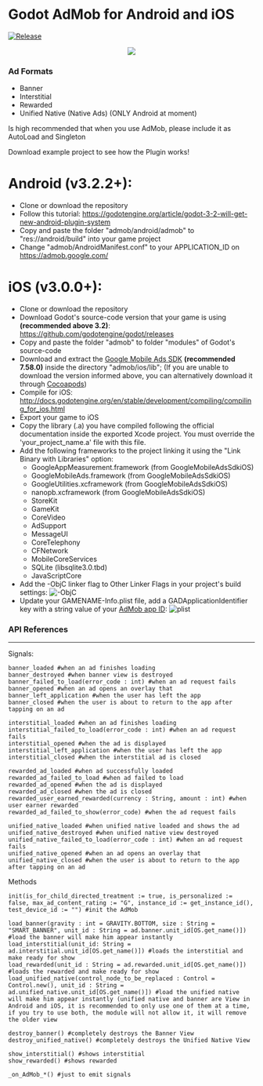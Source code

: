 # Godot AdMob for Android and iOS
[![Release](https://github.com/Poing-Studios/Godot-AdMob-Android-iOS/workflows/Build/badge.svg)](https://github.com/Poing-Studios/Godot-AdMob-Android-iOS/actions)


<p align="center">
	<img align="center" src="https://i.imgur.com/u5y2GEx.png">
</p>

### Ad Formats
- Banner 
- Interstitial
- Rewarded
- Unified Native (Native Ads) (ONLY Android at moment)

Is high recommended that when you use AdMob, please include it as AutoLoad and Singleton

Download example project to see how the Plugin works!

# Android (v3.2.2+):
- Clone or download the repository
- Follow this tutorial: https://godotengine.org/article/godot-3-2-will-get-new-android-plugin-system
- Copy and paste the folder "admob/android/admob" to "res://android/build" into your game project
- Change "admob/AndroidManifest.conf" to your APPLICATION_ID on https://admob.google.com/

# iOS (v3.0.0+):
- Clone or download the repository
- Download Godot's source-code version that your game is using **(recommended above 3.2)**: https://github.com/godotengine/godot/releases
- Copy and paste the folder "admob" to folder "modules" of Godot's source-code
- Download and extract the [Google Mobile Ads SDK](https://developers.google.com/admob/ios/download) **(recommended 7.58.0)** inside the directory "admob/ios/lib"; (If you are unable to download the version informed above, you can alternatively download it through [Cocoapods](https://cocoapods.org/#install))
- Compile for iOS: http://docs.godotengine.org/en/stable/development/compiling/compiling_for_ios.html
- Export your game to iOS
- Copy the library (.a) you have compiled following the official documentation inside the exported Xcode project. You must override the 'your_project_name.a' file with this file.
- Add the following frameworks to the project linking it using the "Link Binary with Libraries" option:
	- GoogleAppMeasurement.framework (from GoogleMobileAdsSdkiOS)
	- GoogleMobileAds.framework (from GoogleMobileAdsSdkiOS)
	- GoogleUtilities.xcframework (from GoogleMobileAdsSdkiOS)
	- nanopb.xcframework (from GoogleMobileAdsSdkiOS)
	- StoreKit
	- GameKit
	- CoreVideo
	- AdSupport
	- MessageUI
	- CoreTelephony
	- CFNetwork
	- MobileCoreServices
	- SQLite (libsqlite3.0.tbd)
	- JavaScriptCore
- Add the -ObjC linker flag to Other Linker Flags in your project's build settings:
![-ObjC](https://developers.google.com/admob/images/ios/objc_linker_flag.png)
- Update your GAMENAME-Info.plist file, add a GADApplicationIdentifier key with a string value of your [AdMob app ID](https://support.google.com/admob/answer/7356431):
![plist](https://i.imgur.com/1tcKXx5.png)

### API References
---
Signals:
```GDScript
banner_loaded #when an ad finishes loading
banner_destroyed #when banner view is destroyed
banner_failed_to_load(error_code : int) #when an ad request fails
banner_opened #when an ad opens an overlay that
banner_left_application #when the user has left the app
banner_closed #when the user is about to return to the app after tapping on an ad

interstitial_loaded #when an ad finishes loading
interstitial_failed_to_load(error_code : int) #when an ad request fails
interstitial_opened #when the ad is displayed
interstitial_left_application #when the user has left the app
interstitial_closed #when the interstitial ad is closed

rewarded_ad_loaded #when ad successfully loaded
rewarded_ad_failed_to_load #when ad failed to load
rewarded_ad_opened #when the ad is displayed
rewarded_ad_closed #when the ad is closed
rewarded_user_earned_rewarded(currency : String, amount : int) #when user earner rewarded
rewarded_ad_failed_to_show(error_code) #when the ad request fails

unified_native_loaded #when unified native loaded and shows the ad
unified_native_destroyed #when unified native view destroyed
unified_native_failed_to_load(error_code : int) #when an ad request fails
unified_native_opened #when an ad opens an overlay that
unified_native_closed #when the user is about to return to the app after tapping on an ad
```

Methods
```GDScript
init(is_for_child_directed_treatment := true, is_personalized := false, max_ad_content_rating := "G", instance_id := get_instance_id(), test_device_id := "") #init the AdMob

load_banner(gravity : int = GRAVITY.BOTTOM, size : String = "SMART_BANNER", unit_id : String = ad.banner.unit_id[OS.get_name()]) #load the banner will make him appear instantly
load_interstitial(unit_id: String = ad.interstitial.unit_id[OS.get_name()]) #loads the interstitial and make ready for show
load_rewarded(unit_id : String = ad.rewarded.unit_id[OS.get_name()]) #loads the rewarded and make ready for show
load_unified_native(control_node_to_be_replaced : Control = Control.new(), unit_id : String = ad.unified_native.unit_id[OS.get_name()]) #load the unified native will make him appear instantly (unified native and banner are View in Android and iOS, it is recommended to only use one of them at a time, if you try to use both, the module will not allow it, it will remove the older view

destroy_banner() #completely destroys the Banner View
destroy_unified_native() #completely destroys the Unified Native View

show_interstitial() #shows interstitial
show_rewarded() #shows rewarded

_on_AdMob_*() #just to emit signals
```
